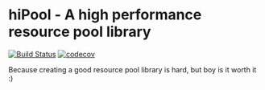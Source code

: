 hiPool - A high performance resource pool library
====

[![Build Status](https://travis-ci.org/hipages/hipool.svg?branch=master)](https://travis-ci.org/hipages/hipool)
[![codecov](https://codecov.io/gh/hipages/hipool/branch/master/graph/badge.svg)](https://codecov.io/gh/hipages/hipool)

Because creating a good resource pool library is hard, but boy is it worth it :)